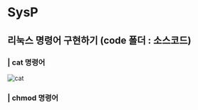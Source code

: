 # SysP
## 리눅스 명령어 구현하기 (code 폴더 : 소스코드)

### | cat 명령어

![cat](https://github.com/GoTaeH/SysP/assets/119926336/adc92946-c022-4790-bdf5-e794e84f6a5a)

### | chmod 명령어

